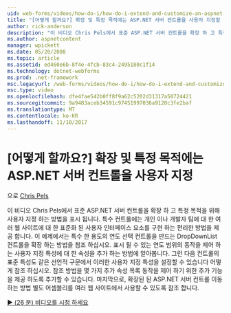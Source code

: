 ```yaml
---
uid: web-forms/videos/how-do-i/how-do-i-extend-and-customize-an-aspnet-server-control-for-a-specific-purpose
title: "[어떻게 할까요?] 확장 및 특정 목적에는 ASP.NET 서버 컨트롤을 사용자 지정할 | Microsoft Docs"
author: rick-anderson
description: "이 비디오 Chris Pels에서 표준 ASP.NET 서버 컨트롤을 확장 하 고 특정 목적을 위해 사용자 지정 하는 방법을 표시 됩니다. 특수 컨트롤에는 c 제공..."
ms.author: aspnetcontent
manager: wpickett
ms.date: 05/20/2008
ms.topic: article
ms.assetid: ed460e6b-8f4e-4fcb-83c4-2495180c1f14
ms.technology: dotnet-webforms
ms.prod: .net-framework
msc.legacyurl: /web-forms/videos/how-do-i/how-do-i-extend-and-customize-an-aspnet-server-control-for-a-specific-purpose
msc.type: video
ms.openlocfilehash: dfe4fae542b0ff8f9a62c5202d31317a50724421
ms.sourcegitcommit: 9a9483aceb34591c97451997036a9120c3fe2baf
ms.translationtype: MT
ms.contentlocale: ko-KR
ms.lasthandoff: 11/10/2017
---
```

<a name="how-do-i-extend-and-customize-an-aspnet-server-control-for-a-specific-purpose"></a>[어떻게 할까요?] 확장 및 특정 목적에는 ASP.NET 서버 컨트롤을 사용자 지정
====================
으로 [Chris Pels](https://twitter.com/chrispels)

이 비디오 Chris Pels에서 표준 ASP.NET 서버 컨트롤을 확장 하 고 특정 목적을 위해 사용자 지정 하는 방법을 표시 됩니다. 특수 컨트롤에는 개인 이나 개발자 팀에 대 한 여러 웹 사이트에 대 한 표준화 된 사용자 인터페이스 요소를 구현 하는 편리한 방법을 제공 합니다. 이 예제에서는 특수 한 용도의 연도 선택 컨트롤을 만드는 DropDownList 컨트롤을 확장 하는 방법을 참조 하십시오. 표시 될 수 있는 연도 범위의 동작을 제어 하는 사용자 지정 특성에 대 한 속성을 추가 하는 방법에 알아봅니다. 그런 다음 컨트롤의 표준 특성도 같은 선언적 구문에서 이러한 사용자 지정 특성을 설정할 수 있습니다 어떻게 참조 하십시오. 참조 방법을 몇 가지 추가 속성 목록 동작을 제어 하기 위한 추가 기능을 제공 하도록 추가할 수 있습니다. 마지막으로, 확장된 된 ASP.NET 서버 컨트롤 이동 하는 방법 별도 어셈블리를 여러 웹 사이트에서 사용할 수 있도록 참조 합니다.

[&#9654; (26 분) 비디오를 시청 하세요](https://channel9.msdn.com/Blogs/ASP-NET-Site-Videos/how-do-i-extend-and-customize-an-aspnet-server-control-for-a-specific-purpose)

